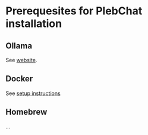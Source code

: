 # Prerequesites for PlebChat installation

## Ollama

See [website](https://ollama.com).

## Docker

See [setup instructions](./setup_docker.md)

## Homebrew

...
